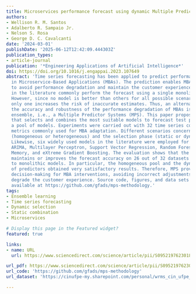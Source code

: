 ```yaml
---
title: Microservices performance forecast using dynamic Multiple Predictor Systems
authors:
- Wellison R. M. Santos
- Adalberto R. Sampaio Jr.
- Nelson S. Rosa
- George D. C. Cavalcanti
date: '2024-03-01'
publishDate: '2025-06-12T12:42:09.444303Z'
publication_types:
- article-journal
publication: '*Engineering Applications of Artificial Intelligence*'
doi: https://doi.org/10.1016/j.engappai.2023.107649
abstract: 'Time series forecasting has been applied to predict performance degradation
  in Microservice-Based Applications (MBAs). The prediction enables MBA adaptation
  to avoid performance degradation and maintain the customer experience. The approaches
  in the literature commonly perform the forecast using a single monolithic model.
  However, since no model is better than others for all possible scenarios, using
  only one increases the risk of inaccurate estimates. Thus, an alternative for improving
  the accuracy and robustness of the performance degradation of MBAs is to adopt an
  ensemble, i.e., a Multiple Predictor Systems (MPS). This paper proposes an MPS methodology
  that selects and combines the most suitable models to forecast test patterns from
  a pool of models. Experiments were carried out with 32 time series containing performance
  metrics commonly used for MBA adaptation. Different scenarios concerning the pool
  (homogeneous or heterogeneous) and the selection phase (static or dynamic) are considered.
  Likewise, six widely used models in the literature were employed for pool generation:
  ARIMA, Multilayer Perceptron, Support Vector Regression, Random Forest, Long Short-Term
  Memory, and eXtreme Gradient Boosting. The evaluation shows that the proposed solution
  maintains or improves the forecast accuracy on 26 out of 32 datasets (81.25%) compared
  to monolithic models. In particular, the homogeneous pool and the dynamic selection
  of predictors obtained very satisfactory results. Therefore, MPS provide more accurate
  decision-making for MBA interventions, avoiding incorrect adjustments that could
  degrade the customer experience. Source code, figures, and data sets are publicly
  available at https://github.com/gfads/mps-methodology.'
tags:
- Ensemble learning
- Time series forecasting
- Dynamic selection
- Static combination
- Microservices

# Display this page in the Featured widget?
featured: true

links:
- name: URL
  url: https://www.sciencedirect.com/science/article/pii/S095219762301833X

url_pdf: https://www.sciencedirect.com/science/article/pii/S095219762301833X
url_code: 'https://github.com/gfads/mps-methodology'
url_dataset: 'https://cinufpe-my.sharepoint.com/personal/wrms_cin_ufpe_br/_layouts/15/onedrive.aspx?id=%2Fpersonal%2Fwrms%5Fcin%5Fufpe%5Fbr%2FDocuments%2Fmodels%2Ezip&parent=%2Fpersonal%2Fwrms%5Fcin%5Fufpe%5Fbr%2FDocuments&ga=1'

---
```

